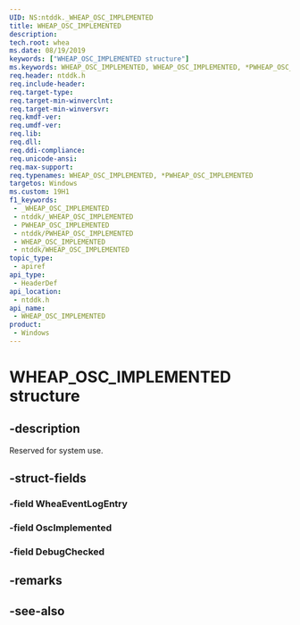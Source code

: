 ```yaml
---
UID: NS:ntddk._WHEAP_OSC_IMPLEMENTED
title: WHEAP_OSC_IMPLEMENTED
description: 
tech.root: whea
ms.date: 08/19/2019
keywords: ["WHEAP_OSC_IMPLEMENTED structure"]
ms.keywords: WHEAP_OSC_IMPLEMENTED, WHEAP_OSC_IMPLEMENTED, *PWHEAP_OSC_IMPLEMENTED,
req.header: ntddk.h
req.include-header: 
req.target-type: 
req.target-min-winverclnt: 
req.target-min-winversvr: 
req.kmdf-ver: 
req.umdf-ver: 
req.lib: 
req.dll: 
req.ddi-compliance: 
req.unicode-ansi: 
req.max-support: 
req.typenames: WHEAP_OSC_IMPLEMENTED, *PWHEAP_OSC_IMPLEMENTED
targetos: Windows
ms.custom: 19H1
f1_keywords:
 - _WHEAP_OSC_IMPLEMENTED
 - ntddk/_WHEAP_OSC_IMPLEMENTED
 - PWHEAP_OSC_IMPLEMENTED
 - ntddk/PWHEAP_OSC_IMPLEMENTED
 - WHEAP_OSC_IMPLEMENTED
 - ntddk/WHEAP_OSC_IMPLEMENTED
topic_type:
 - apiref
api_type:
 - HeaderDef
api_location:
 - ntddk.h
api_name:
 - WHEAP_OSC_IMPLEMENTED
product:
 - Windows
---
```


# WHEAP_OSC_IMPLEMENTED structure


## -description

Reserved for system use.

## -struct-fields

### -field WheaEventLogEntry

### -field OscImplemented

### -field DebugChecked

## -remarks

## -see-also

